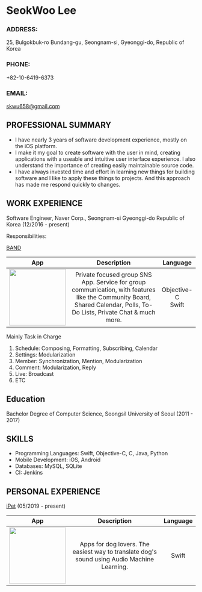 # SeokWoo Lee

### ADDRESS:

25, Bulgokbuk-ro Bundang-gu, Seongnam-si, Gyeonggi-do, Republic of Korea

### PHONE:

+82-10-6419-6373

### EMAIL:

[skwu658@gmail.com](mailto:skwu658@gmail.com)

## PROFESSIONAL SUMMARY

- I have nearly 3 years of software development experience, mostly on the iOS platform.
- I make it my goal to create software with the user in mind, creating applications with a useable and intuitive user interface experience. I also understand the importance of creating easily maintainable source code.
- I have always invested time and effort in learning new things for building software and I like to apply these things to projects. And this approach has made me respond quickly to changes.

## WORK EXPERIENCE

Software Engineer, Naver Corp., Seongnam-si Gyeonggi-do Republic of Korea (12/2016 - present)

Responsibilities:

[BAND](https://apps.apple.com/kr/app/band-app-for-all-groups/id542613198?l=en)

| App | Description | Language |
| :---: | :---: | :---: |
| <img src="https://is4-ssl.mzstatic.com/image/thumb/Purple113/v4/70/aa/7c/70aa7ce4-7aba-004b-bd0a-8e59b1bf5d2a/AppIcon-0-1x_U007emarketing-0-0-GLES2_U002c0-512MB-sRGB-0-0-0-85-220-0-0-0-7.png/460x0w.jpg" width="150"> | Private focused group SNS App. Service for group communication, with features like the Community Board, Shared Calendar, Polls, To-Do Lists, Private Chat & much more. | Objective-C<br>Swift |

Mainly Task in Charge

1. Schedule: Composing, Formatting, Subscribing, Calendar
2. Settings: Modularization
3. Member: Synchronization, Mention, Modularization
4. Comment: Modularization, Reply
5. Live: Broadcast
6. ETC

## Education

Bachelor Degree of Computer Science, Soongsil University of Seoul (2011 - 2017)

## SKILLS

- Programming Languages: Swift, Objective-C, C, Java, Python
- Mobile Development: iOS, Android
- Databases: MySQL, SQLite
- CI: Jenkins

## PERSONAL EXPERIENCE

[iPet](https://apps.apple.com/kr/app/ipet-uk/id1463256910?l=en) (05/2019 - present)

| App | Description | Language |
| :---: | :---: | :---: |
| <img src="https://is1-ssl.mzstatic.com/image/thumb/Purple123/v4/b2/50/87/b2508714-c38e-da3d-0e7b-05a2deed6b27/AppIcon-0-1x_U007emarketing-0-0-GLES2_U002c0-512MB-sRGB-0-0-0-85-220-0-0-0-7.png/460x0w.jpg" width="150"> | Apps for dog lovers. The easiest way to translate dog's sound using Audio Machine Learning. | Swift |
